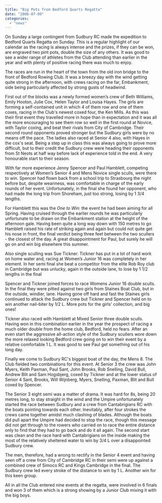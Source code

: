 ```yaml
---
title: "Big Pots from Bedford Quarts Regatta"
date: "2006-07-09"
categories: 
  - "news"
---
```


On Sunday a large contingent from Sudbury RC made the expedition to Bedford Quarts Regatta on Sunday. This is a regular highlight of our calendar as the racing is always intense and the prizes, if they can be won, are engraved two pint pots, double the size of any others. It was good to see a wider range of athletes from the Club attending than earlier in the year and with plenty of positive racing there was much to enjoy.

The races are run in the heart of the town from the old iron bridge to the front of Bedford Rowing Club. It was a breezy day with the wind getting quite strong in the afternoon, with crews racing on the far, Embankment, side being particularly affected by strong gusts of headwind.

First out of the blocks was a newly formed women’s crew of Beth Williams, Emily Hooton, Julie Cox, Helen Taylor and Louisa Hayes. The girls are forming a self-contained unit in which 4 of them row and one of them coxes, racing in the Club's newest coxed four, the Ken Mills. As this was their first event they travelled more in hope than in expectation and it was all the more encouraging to see them row so well in the first round at Novice, with Taylor coxing, and beat their rivals from City of Cambridge. Their second round opponents proved stronger but the Sudbury girls were by no means off the pace. The ladies also raced at Senior 4 also, with Hayes in the cox's seat. Being a step up in class this was always going to prove more difficult, but to their credit the Sudbury crew were heading their opponents from St Neots at half way before lack of experience told in the end. A very honourable start to their season.

With far more experience Jenny Spencer and Paul Hamblett, competing respectively at Women’s Senior 4 and Mens Novice single sculls, were there to win. Spencer had flown back from a school trip to Strasbourg the night before but, despite weariness, was comfortable in charge of the early rounds of her event. Unfortunately, in the final she found her opponent, who had made the long trip from Shoreham, just too strong, losing by 1 3/4 lengths.

For Hamblett this was the _One to Win_: the event he had been aiming for all Spring. Having cruised through the earlier rounds he was particularly unfortunate to be drawn on the Embankment station at the height of the afternoon gale. Having been quite a long way down with 150 metres to go Hamblett raised his rate of striking again and again but could not quite get his nose in front, the final verdict being three feet between the two scullers - the closest of the day. A great disappointment for Paul, but surely he will go on and win big elsewhere this summer.

Also single sculling was Sue Tickner. Tickner has put in a lot of hard work on home water and, racing at Women’s Junior 16 was completely in her element. In her semi final she beat a competitor from the elite Rob Roy club in Cambridge but was unlucky, again in the outside lane, to lose by 1 1/2 lengths in the final

Spencer and Tickner joined forces to race Womens Junior 16 double sculls. In the final they were pitted against two girls from Staines Boat Club, but in the outside, windier, lane. Having gone off hard and fast the Staines girls continued to attack the Sudbury crew but Tickner and Spencer held on to win another nail-biter by 1/2 L. More pots for the girls' collection, and big ones!

Tickner also raced with Hamblett at Mixed Senior three double sculls. Having won in this combination earlier in the year the prospect of racing a much older double from the home club, Bedford, held no fears. After an even start the aggressive all-action style of the Sudbury scullers wore down the more relaxed looking Bedford crew going on to win their event by a relative comfortable 1 L. It was good to see Paul get something out of his long day.

Finally we come to Sudbury RC's biggest boat of the day, the Mens 8. The Club fielded two combinations for this event. At Senior 3 the crew was John Myers, Keith Paxman, Paul Sant, John Brooks, Rob Snelling, David Bull, Andrew Blit and Sam Hogsbjerg, coxed by Tickner and at the lower status of Senior 4 Sant, Brooks, Will Wijnberg, Myers, Snelling, Paxman, Blit and Bull coxed by Spencer.

The Senior 3 eight semi was a matter of drama. It was hard for 8s, being 20 metres long, to stay straight in the wind and the Umpire unfortunately started the race between Sudbury and a crew from Cantabrigians RC with the boats pointing towards each other. Inevitably, after four strokes the crews came together amidst much clashing of blades. Although the boats did pull apart the Umpire had decided to stop the race, though this message did not get through to the rowers who carried on to race the entire distance only to find that they had to go back and do it all again. The second start was clean and the race hard with Cantabrigians on the inside making the most of the relatively sheltered water to win by 3/4 L over a disappointed Sudbury crew.

The men, therefore, had a wrong to rectify in the Senior 4 event and having seen off a crew from City of Cambridge RC in their semi were up against a combined crew of Simoco RC and Kings Cambridge in the final. The Sudbury crew led every stroke of the distance to win by 1 L. Another win for this keen group.

All in all the Club entered nine events at the regatta, were involved in 6 finals and won 3 of them which is a strong showing by a Junior Club mixing it with the big boys.

